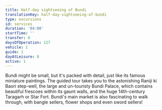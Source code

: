 ```yaml
---
title: Half-day sightseeing of Bundi
translationKey: half-day-sightseeing-of-bundi
type: excursions
id: services
duration: '04:00'
startTime: ''
transfer: 0
daysOfOperation: 127
vehicle: 1
guide: 1
dayAtLeisure: 0
active: 1
---
```

Bundi might be small, but it's packed with detail, just like its famous miniature paintings. The guided tour takes you to the astonishing Raniji ki Baori step-well, the large and un-touristy Bundi Palace, which contains beautiful frescoes within its gaunt walls, and the huge 14th-century Taragarh or Star Fort. Bundi's main market is also fascinating to walk through, with bangle sellers, flower shops and even sword sellers!